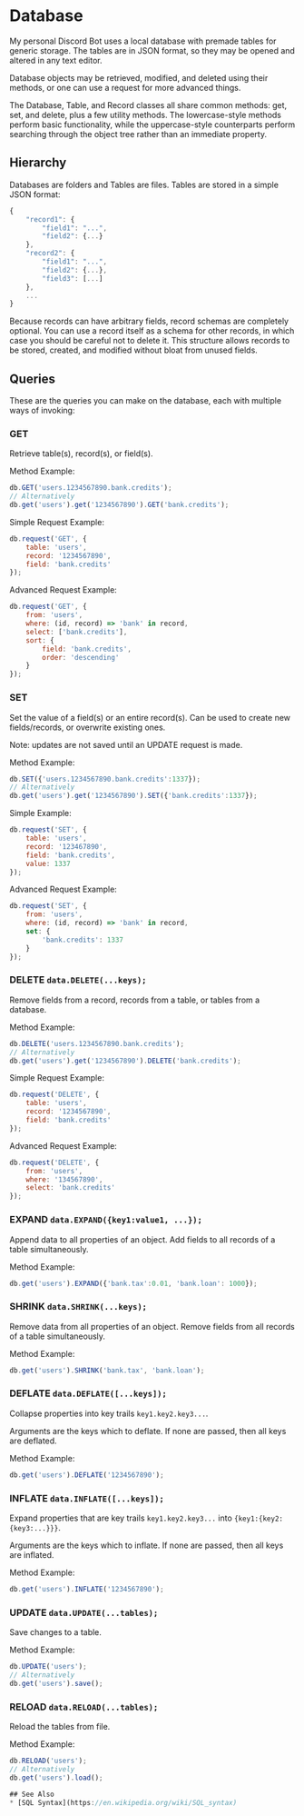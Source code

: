 # Database
My personal Discord Bot uses a local database with premade tables for generic storage. The tables are in JSON format, so they may be opened and altered in any text editor.

Database objects may be retrieved, modified, and deleted using their methods, or one can use a request for more advanced things.

The Database, Table, and Record classes all share common methods: get, set, and delete, plus a few utility methods. The lowercase-style methods perform basic functionality, while the uppercase-style counterparts perform searching through the object tree rather than an immediate property.

## Hierarchy
Databases are folders and Tables are files. Tables are stored in a simple JSON format:

```js
{
    "record1": {
        "field1": "...",
        "field2": {...}
    },
    "record2": {
        "field1": "...",
        "field2": {...},
        "field3": [...]
    },
    ...
}
```

Because records can have arbitrary fields, record schemas are completely optional. You can use a record itself as a schema for other records, in which case you should be careful not to delete it. This structure allows records to be stored, created, and modified without bloat from unused fields.

## Queries
These are the queries you can make on the database, each with multiple ways of invoking:

### GET
Retrieve table(s), record(s), or field(s).

Method Example:
```js
db.GET('users.1234567890.bank.credits');
// Alternatively
db.get('users').get('1234567890').GET('bank.credits');
```

Simple Request Example:
```js
db.request('GET', {
    table: 'users',
    record: '1234567890',
    field: 'bank.credits'
});
```

Advanced Request Example:
```js
db.request('GET', {
    from: 'users',
    where: (id, record) => 'bank' in record,
    select: ['bank.credits'],
    sort: {
        field: 'bank.credits',
        order: 'descending'
    }
});
```

### SET
Set the value of a field(s) or an entire record(s).
Can be used to create new fields/records, or overwrite existing ones.

Note: updates are not saved until an UPDATE request is made.

Method Example:
```js
db.SET({'users.1234567890.bank.credits':1337});
// Alternatively
db.get('users').get('1234567890').SET({'bank.credits':1337});
```

Simple Example:
```js
db.request('SET', {
    table: 'users',
    record: '123467890',
    field: 'bank.credits',
    value: 1337
});
```

Advanced Request Example:
```js
db.request('SET', {
    from: 'users',
    where: (id, record) => 'bank' in record,
    set: {
        'bank.credits': 1337
    }
});
```

### DELETE `data.DELETE(...keys);`
Remove fields from a record, records from a table, or tables from a database.

Method Example:
```js
db.DELETE('users.1234567890.bank.credits');
// Alternatively
db.get('users').get('1234567890').DELETE('bank.credits');
```

Simple Request Example:
```js
db.request('DELETE', {
    table: 'users',
    record: '1234567890',
    field: 'bank.credits'
});
```

Advanced Request Example:
```js
db.request('DELETE', {
    from: 'users',
    where: '134567890',
    select: 'bank.credits'
});
```

### EXPAND `data.EXPAND({key1:value1, ...});`
Append data to all properties of an object.
Add fields to all records of a table simultaneously.

Method Example:
```js
db.get('users').EXPAND({'bank.tax':0.01, 'bank.loan': 1000});
```

### SHRINK `data.SHRINK(...keys);`
Remove data from all properties of an object.
Remove fields from all records of a table simultaneously.

Method Example:
```js
db.get('users').SHRINK('bank.tax', 'bank.loan');
```

### DEFLATE `data.DEFLATE([...keys]);`
Collapse properties into key trails `key1.key2.key3...`.

Arguments are the keys which to deflate. If none are passed, then all keys are deflated.

Method Example:
```js
db.get('users').DEFLATE('1234567890');
```

### INFLATE `data.INFLATE([...keys]);`
Expand properties that are key trails `key1.key2.key3...` into `{key1:{key2:{key3:...}}}`.

Arguments are the keys which to inflate. If none are passed, then all keys are inflated.

Method Example:
```js
db.get('users').INFLATE('1234567890');
```

### UPDATE `data.UPDATE(...tables);`
Save changes to a table.

Method Example:
```js
db.UPDATE('users');
// Alternatively
db.get('users').save();
```

### RELOAD `data.RELOAD(...tables);`
Reload the tables from file.

Method Example:
```js
db.RELOAD('users');
// Alternatively
db.get('users').load();

## See Also
* [SQL Syntax](https://en.wikipedia.org/wiki/SQL_syntax)
